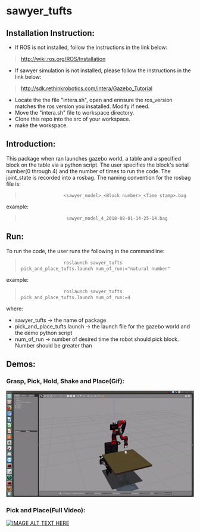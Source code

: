 # sawyer_tufts

## Installation Instruction:
- If ROS is not installed, follow the instructions in the link below:
> http://wiki.ros.org/ROS/Installation
- If sawyer simulation is not installed, please follow the instructions in the link below:
> http://sdk.rethinkrobotics.com/intera/Gazebo_Tutorial
- Locate the the file "intera.sh", open and ennsure the ros_version matches the ros version you insatalled. Modify if need.
- Move the "intera.sh" file to workspace directory.
- Clone this repo into the src of your workspace.
- make the workspace.

## Introduction:
This package when ran launches gazebo world, a table and a specified block on the table via a python script. The user specifies the block's serial number(0 through 4) and the number of times to run the code. The joint_state is recorded into a rosbag. The naming convention for the rosbag file is:
>                     <sawyer_model>_<Block number>_<Time stamp>.bag
example:
>                      sawyer_model_4_2018-08-01-14-25-14.bag

## Run:
To run the code, the user runs the following in the commandline:
>                     roslaunch sawyer_tufts pick_and_place_tufts.launch num_of_run:="natural number"
example:
>                     roslaunch sawyer_tufts pick_and_place_tufts.launch num_of_run:=4
 
where:
- sawyer_tufts                -> the name of package
- pick_and_place_tufts.launch -> the launch file for the gazebo world and the demo python script
- num_of_run                  -> number of desired time the robot should pick block. Number should be greater than

## Demos:

### Grasp, Pick, Hold, Shake and Place(Gif):
<img src="pics/Sawyer_pick_and_place_shake.gif" alt="drawing" width="600px"/>

### Pick and Place(Full Video):
[![IMAGE ALT TEXT HERE](https://img.youtube.com/vi/FynCZzQ-ldQ/0.jpg)](https://www.youtube.com/watch?v=FynCZzQ-ldQ)
